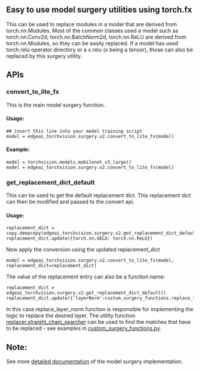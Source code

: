 ## Easy to use model surgery utilities using torch.fx

This can be used to replace modules in a model that are derived from torch.nn.Modules. Most of the common classes used a model such as torch.nn.Conv2d, torch.nn.BatchNorm2d, torch.nn.ReLU are derived from torch.nn.Modules, so they can be easily replaced. If a model has used torch.relu operator directory or a x.relu (x being a tensor), those can also be replaced by this surgery utility. 

## APIs

### convert_to_lite_fx
This is the main model surgery function.

#### Usage: 
```
## insert this line into your model training script
model = edgeai_torchvision.surgery.v2.convert_to_lite_fx(model)
```

#### Example:
```
model = torchvision.models.mobilenet_v3_large()
model = edgeai_torchvision.surgery.v2.convert_to_lite_fx(model)
```

### get_replacement_dict_default
This can be used to get the default replacement dict. This replacement dict can then be modified and passed to the convert api. 

#### Usage:
```
replacement_dict = copy.deepcopy(edgeai_torchvision.surgery.v2.get_replacement_dict_default())
replacement_dict.update({torch.nn.GELU: torch.nn.ReLU})
```

Now apply the conversion using the updated replacement_dict
```
model = edgeai_torchvision.surgery.v2.convert_to_lite_fx(model, replacement_dict=replacement_dict)
```

The value of the replacement entry can also be a function name:
```
replacement_dict = edgeai_torchvision.surgery.v2.get_replacement_dict_default()
replacement_dict.update({'layerNorm':custom_surgery_functions.replace_layer_norm})
```

In this case replace_layer_norm function is responsible for implementing the logic to replace the desired layer. The utility function [replacer.straight_chain_searcher](replacer.straight_chain_searcher) can be used to find the matches that have to be replaced - see examples in [custom_surgery_functions.py](custom_surgery_functions.py).


## Note:
See more [detailed documentation](docs/details.md) of the model surgery implementation.